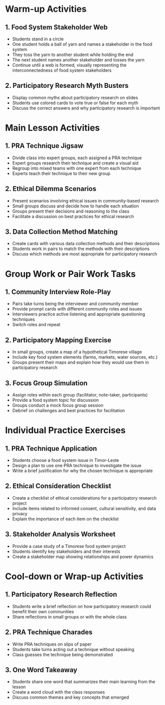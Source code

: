 # Warm-up Activities

## 1. Food System Stakeholder Web

- Students stand in a circle
- One student holds a ball of yarn and names a stakeholder in the food system
- They toss the yarn to another student while holding the end
- The next student names another stakeholder and tosses the yarn
- Continue until a web is formed, visually representing the interconnectedness of food system stakeholders

## 2. Participatory Research Myth Busters

- Display common myths about participatory research on slides
- Students use colored cards to vote true or false for each myth
- Discuss the correct answers and why participatory research is important

# Main Lesson Activities

## 1. PRA Technique Jigsaw

- Divide class into expert groups, each assigned a PRA technique
- Expert groups research their technique and create a visual aid
- Regroup into mixed teams with one expert from each technique
- Experts teach their technique to their new group

## 2. Ethical Dilemma Scenarios

- Present scenarios involving ethical issues in community-based research
- Small groups discuss and decide how to handle each situation
- Groups present their decisions and reasoning to the class
- Facilitate a discussion on best practices for ethical research

## 3. Data Collection Method Matching

- Create cards with various data collection methods and their descriptions
- Students work in pairs to match the methods with their descriptions
- Discuss which methods are most appropriate for participatory research

# Group Work or Pair Work Tasks

## 1. Community Interview Role-Play

- Pairs take turns being the interviewer and community member
- Provide prompt cards with different community roles and issues
- Interviewers practice active listening and appropriate questioning techniques
- Switch roles and repeat

## 2. Participatory Mapping Exercise

- In small groups, create a map of a hypothetical Timorese village
- Include key food system elements (farms, markets, water sources, etc.)
- Groups present their maps and explain how they would use them in participatory research

## 3. Focus Group Simulation

- Assign roles within each group (facilitator, note-taker, participants)
- Provide a food system topic for discussion
- Groups conduct a mock focus group session
- Debrief on challenges and best practices for facilitation

# Individual Practice Exercises

## 1. PRA Technique Application

- Students choose a food system issue in Timor-Leste
- Design a plan to use one PRA technique to investigate the issue
- Write a brief justification for why the chosen technique is appropriate

## 2. Ethical Consideration Checklist

- Create a checklist of ethical considerations for a participatory research project
- Include items related to informed consent, cultural sensitivity, and data privacy
- Explain the importance of each item on the checklist

## 3. Stakeholder Analysis Worksheet

- Provide a case study of a Timorese food system project
- Students identify key stakeholders and their interests
- Create a stakeholder map showing relationships and power dynamics

# Cool-down or Wrap-up Activities

## 1. Participatory Research Reflection

- Students write a brief reflection on how participatory research could benefit their own communities
- Share reflections in small groups or with the whole class

## 2. PRA Technique Charades

- Write PRA techniques on slips of paper
- Students take turns acting out a technique without speaking
- Class guesses the technique being demonstrated

## 3. One Word Takeaway

- Students share one word that summarizes their main learning from the lesson
- Create a word cloud with the class responses
- Discuss common themes and key concepts that emerged